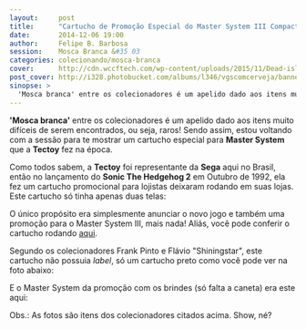 ```yaml
---
layout:     post
title:      "Cartucho de Promoção Especial do Master System III Compact da Tectoy"
date:       2014-12-06 19:00
author:     Felipe B. Barbosa
session:    Mosca Branca &#35 03
categories: colecionando/mosca-branca
cover:      http://cdn.wccftech.com/wp-content/uploads/2015/11/Dead-island-cover.png
post_cover: http://i328.photobucket.com/albums/l346/vgscomcerveja/banner3_1_zpsplzx2idj.jpg
sinopse: >
  'Mosca branca' entre os colecionadores é um apelido dado aos itens muito difíceis de serem encontrados, ou seja, raros! Sendo assim, estou voltando com a sessão para te mostrar um cartucho especial para Master System que a Tectoy fez na época.
---
```

**'Mosca branca'** entre os colecionadores é um apelido dado aos itens muito difíceis de serem encontrados, ou seja, raros! Sendo assim, estou voltando com a sessão para te mostrar um cartucho especial para **Master System** que a **Tectoy** fez na época.

Como todos sabem, a **Tectoy** foi representante da **Sega** aqui no Brasil, então no lançamento do **Sonic The Hedgehog 2** em Outubro de 1992, ela fez um cartucho promocional para lojistas deixaram rodando em suas lojas. Este cartucho só tinha apenas duas telas:

O único propósito era simplesmente anunciar o novo jogo e também uma promoção para o Master System III, mais nada! Aliás, você pode conferir o cartucho rodando [aqui](http://www.retrosega.com/game.php?id=417).

Segundo os colecionadores Frank Pinto e Flávio "Shiningstar", este cartucho não possuia *label*, só um cartucho preto como você pode ver na foto abaixo:

E o Master System da promoção com os brindes (só falta a caneta) era este aqui:

Obs.: As fotos são itens dos colecionadores citados acima. Show, né?
